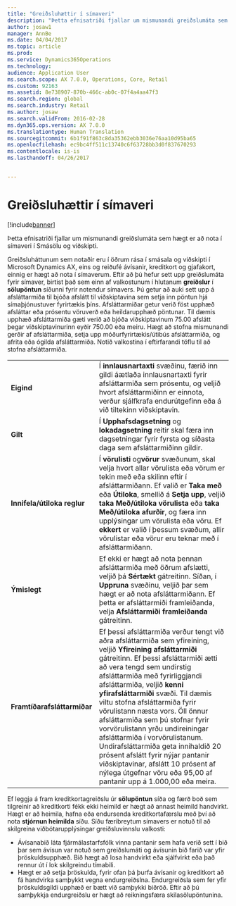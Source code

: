 ```yaml
---
title: "Greiðsluhættir í símaveri"
description: "Þetta efnisatriði fjallar um mismunandi greiðslumáta sem hægt er að nota í símaveri í Smásölu og viðskipti."
author: josaw1
manager: AnnBe
ms.date: 04/04/2017
ms.topic: article
ms.prod: 
ms.service: Dynamics365Operations
ms.technology: 
audience: Application User
ms.search.scope: AX 7.0.0, Operations, Core, Retail
ms.custom: 92163
ms.assetid: 8e738907-870b-466c-ab0c-07f4a4aa47f3
ms.search.region: global
ms.search.industry: Retail
ms.author: josaw
ms.search.validFrom: 2016-02-28
ms.dyn365.ops.version: AX 7.0.0
ms.translationtype: Human Translation
ms.sourcegitcommit: 6b1f91f863c8da35362ebb3036e76aa10d95ba65
ms.openlocfilehash: ec9bc4ff511c13740c6f63728bb3d0f837670293
ms.contentlocale: is-is
ms.lasthandoff: 04/26/2017


---
```


# <a name="payment-methods-in-a-call-center"></a>Greiðsluhættir í símaveri

[!include[banner](includes/banner.md)]


Þetta efnisatriði fjallar um mismunandi greiðslumáta sem hægt er að nota í símaveri í Smásölu og viðskipti.

Greiðsluháttunum sem notaðir eru í öðrum rása í smásala og viðskipti í Microsoft Dynamics AX, eins og reiðufé ávísanir, kreditkort og gjafakort, einnig er hægt að nota í símaverum. Eftir að þú hefur sett upp greiðslumáta fyrir símaver, birtist það sem einn af valkostunum í hlutanum **greiðslur** í **sölupöntun** síðunni fyrir notendur símavers. Þú getur að auki sett upp á afsláttarmiða til bjóða afslátt til viðskiptavina sem setja inn pöntun hjá símaþjónustuver fyrirtækis þíns. Afsláttarmiðar getur verið föst upphæð afsláttar eða prósentu vöruverð eða heildarupphæð pöntunar. Til dæmis upphæð afsláttarmiða gæti verið að bjóða viðskiptavinum 75.00 afslátt þegar viðskiptavinurinn eyðir 750.00 eða meiru. Hægt að stofna mismunandi gerðir af afsláttarmiða, setja upp móðurfyrirtækis/útibús afsláttarmiða, og afrita eða ógilda afsláttarmiða. Notið valkostina í eftirfarandi töflu til að stofna afsláttarmiða.

|                           |                                                                                                                                                                                                                                                                                                                                                                                                                                                                                                                                                                                                                             |
|---------------------------|-----------------------------------------------------------------------------------------------------------------------------------------------------------------------------------------------------------------------------------------------------------------------------------------------------------------------------------------------------------------------------------------------------------------------------------------------------------------------------------------------------------------------------------------------------------------------------------------------------------------------------|
| **Eigind**             | Í **innlausnartaxti** svæðinu, færið inn gildi áætlaða innlausnartaxti fyrir afsláttarmiða sem prósentu, og veljið hvort afsláttarmiðinn er einnota, verður sjálfkrafa endurútgefinn eða á við tiltekinn viðskiptavin.                                                                                                                                                                                                                                                                                                                                                                                       |
| **Gilt**                 | Í **Upphafsdagsetning** og **lokadagsetning** reitir skal færa inn dagsetningar fyrir fyrsta og síðasta daga sem afsláttarmiðinn gildir.                                                                                                                                                                                                                                                                                                                                                                                                                                                                                                                     |
| **Innifela/útiloka reglur** | Í **vörulisti** og**vörur** svæðunum, skal velja hvort allar vörulista eða vörum er tekin með eða skilinn eftir í afsláttarmiðann. Ef valið er **Taka með** eða **Útiloka**, smellið á **Setja upp**, veljið **taka Með/útiloka vörulista** eða **taka Með/útiloka afurðir**, og færa inn upplýsingar um vörulista eða vöru. Ef **ekkert** er valið í þessum svæðum, allir vörulistar eða vörur eru teknar með í afsláttarmiðann.                                                                                                                                                                                                                          |
| **Ýmislegt**         | Ef ekki er hægt að nota þennan afsláttarmiða með öðrum afslætti, veljið þá **Sértækt** gátreitinn. Síðan, í **Uppruna** svæðinu, veljið þar sem hægt er að nota afsláttarmiðann. Ef þetta er afsláttarmiði framleiðanda, velja **Afsláttarmiði framleiðanda**  gátreitinn.                                                                                                                                                                                                                                                                                                                                                                |
| **Framtíðarafsláttarmiðar**         | Ef þessi afsláttarmiða verður tengt við aðra afsláttarmiða sem yfireining, veljið **Yfireining afsláttarmiði** gátreitinn. Ef þessi afsláttarmiði ætti að vera tengd sem undirstig afsláttarmiða með fyrirliggjandi afsláttarmiða, veljið **kenni yfirafsláttarmiði**  svæði. Til dæmis viltu stofna afsláttarmiða fyrir vörulistann næsta vors. Öll önnur afsláttarmiða sem þú stofnar fyrir vorvörulistann yrðu undireiningar afsláttarmiða í vorvörulistanum. Undirafsláttarmiða geta innihaldið 20 prósent afslátt fyrir nýjar pantanir viðskiptavinar, afslátt 10 prósent af nýlega útgefnar vöru eða 95,00 af pantanir upp á 1.000,00 eða meira. |

Ef leggja á fram kreditkortagreiðslu úr **sölupöntun** síða og færð boð sem tilgreinir að kreditkorti fékk ekki heimild er hægt að annast heimild handvirkt. Hægt er að heimila, hafna eða endursenda kreditkortafærslu með því að nota **stjórnun heimilda** síðu. Síðu færibreytum símavers er notuð til að skilgreina viðbótarupplýsingar greiðsluvinnslu valkosti:

-   Ávísanabið láta fjármálastarfsfólk vinna pantanir sem hafa verið sett í bið þar sem ávísun var notuð sem greiðslumáti og ávísunin bið farið var yfir þröskuldsupphæð. Bið hægt að losa handvirkt eða sjálfvirkt eða það rennur út í lok skilgreindu tímabili.
-   Hægt er að setja þröskulda, fyrir ofan þá þurfa ávísanir og kreditkort að fá handvirka samþykkt vegna endurgreiðslna. Endurgreiðsla sem fer yfir þröskuldsgildi upphæð er bætt við samþykki biðröð. Eftir að þú samþykkja endurgreiðslu er hægt að reikningsfæra skilasölupöntunina.





